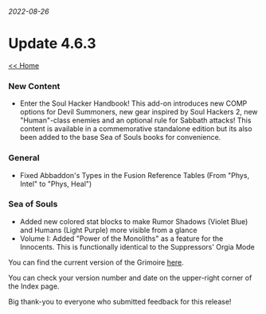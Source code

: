 _2022-08-26_
# Update 4.6.3

[<< Home](https://grimoireofheart.github.io)

### New Content
* Enter the Soul Hacker Handbook! This add-on introduces new COMP options for Devil Summoners, new gear inspired by Soul Hackers 2, new "Human"-class enemies and an optional rule for Sabbath attacks! This content is available in a commemorative standalone edition but its also been added to the base Sea of Souls books for convenience. 

### General
* Fixed Abbaddon's Types in the Fusion Reference Tables (From "Phys, Intel" to "Phys, Heal")

### Sea of Souls 
* Added new colored stat blocks to make Rumor Shadows (Violet Blue) and Humans (Light Purple) more visible from a glance
* Volume I: Added "Power of the Monoliths" as a feature for the Innocents. This is functionally identical to the Suppressors' Orgia Mode

You can find the current version of the Grimoire [here](https://github.com/grimoireofheart/grimoireofheart.github.io/raw/main/Resources/Grimoire%20of%20the%20Heart%20[Core%20Rulebook].pdf).

You can check your version number and date on the upper-right corner of the Index page.

Big thank-you to everyone who submitted feedback for this release!
